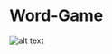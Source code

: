 # Word-Game
![alt text](https://github.com/[praveena-sadasivam]/[Word-Game]/blob/[word_game_updated]/output/output1.jpg?raw=true)
